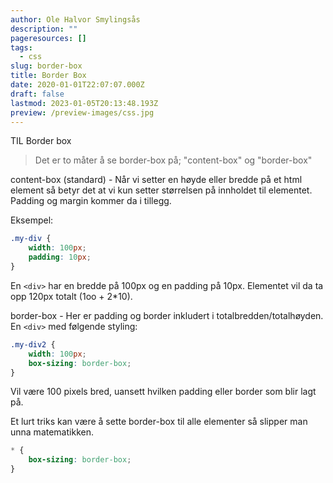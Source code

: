 ```yaml
---
author: Ole Halvor Smylingsås
description: ""
pageresources: []
tags:
  - css
slug: border-box
title: Border Box
date: 2020-01-01T22:07:07.000Z
draft: false
lastmod: 2023-01-05T20:13:48.193Z
preview: /preview-images/css.jpg
---
```


TIL Border box
>Det er to måter å se border-box på; "content-box" og "border-box"
<!--more-->

content-box (standard) - Når vi setter en høyde eller bredde på et html element så betyr det at vi kun setter størrelsen på innholdet til elementet. Padding og margin kommer da i tillegg. 

Eksempel:
```css
.my-div {
    width: 100px;
    padding: 10px;
}
```
En ``` <div> ``` har en bredde på 100px og en padding på 10px. Elementet vil da ta opp 120px totalt (1oo + 2*10).

border-box - Her er padding og border inkludert i totalbredden/totalhøyden. En ``` <div> ``` med følgende styling:
```css
.my-div2 {
    width: 100px;
    box-sizing: border-box;
}
```
Vil være 100 pixels bred, uansett hvilken padding eller border som blir lagt på.

Et lurt triks kan være å sette border-box til alle elementer så slipper man unna matematikken.
```css 
* {
    box-sizing: border-box;
}
```
